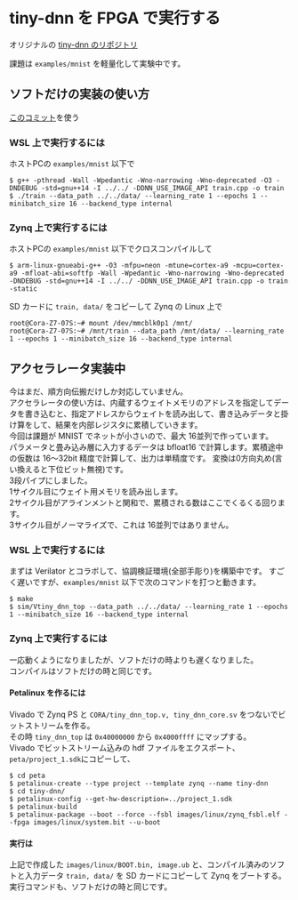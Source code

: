 # tiny-dnn を FPGA で実行する

オリジナルの [tiny-dnn のリポジトリ](https://github.com/tiny-dnn/tiny-dnn)

課題は ```examples/mnist``` を軽量化して実験中です。

## ソフトだけの実装の使い方

[このコミット](https://github.com/tom01h/tiny-dnn/tree/fa7d77bf524b4604d6088ae5a944193f1c2464af)を使う

### WSL 上で実行するには
ホストPCの ```examples/mnist``` 以下で

```
$ g++ -pthread -Wall -Wpedantic -Wno-narrowing -Wno-deprecated -O3 -DNDEBUG -std=gnu++14 -I ../../ -DDNN_USE_IMAGE_API train.cpp -o train
$ ./train --data_path ../../data/ --learning_rate 1 --epochs 1 --minibatch_size 16 --backend_type internal
```

### Zynq 上で実行するには
ホストPCの ```examples/mnist``` 以下でクロスコンパイルして
```
$ arm-linux-gnueabi-g++ -O3 -mfpu=neon -mtune=cortex-a9 -mcpu=cortex-a9 -mfloat-abi=softfp -Wall -Wpedantic -Wno-narrowing -Wno-deprecated -DNDEBUG -std=gnu++14 -I ../../ -DDNN_USE_IMAGE_API train.cpp -o train -static
```

SD カードに ```train, data/``` をコピーして Zynq の Linux 上で
```
root@Cora-Z7-07S:~# mount /dev/mmcblk0p1 /mnt/
root@Cora-Z7-07S:~# /mnt/train --data_path /mnt/data/ --learning_rate 1 --epochs 1 --minibatch_size 16 --backend_type internal
```

## アクセラレータ実装中
今はまだ、順方向伝搬だけしか対応していません。  
アクセラレータの使い方は、内蔵するウェイトメモリのアドレスを指定してデータを書き込むと、指定アドレスからウェイトを読み出して、書き込みデータと掛け算をして、結果を内部レジスタに累積していきます。  
今回は課題が MNIST でネットが小さいので、最大 16並列で作っています。  
パラメータと畳み込み層に入力するデータは bfloat16 で計算します。累積途中の仮数は 16～32bit 精度で計算して、出力は単精度です。
変換は0方向丸め(言い換えると下位ビット無視)です。  
3段パイプにしました。  
1サイクル目にウェイト用メモリを読み出します。  
2サイクル目がアラインメントと関和で、累積される数はここでくるくる回ります。  
3サイクル目がノーマライズで、これは 16並列ではありません。

### WSL 上で実行するには
まずは Verilator とコラボして、協調検証環境(全部手彫り)を構築中です。
すごく遅いですが、```examples/mnist``` 以下で次のコマンドを打つと動きます。

```
$ make
$ sim/Vtiny_dnn_top --data_path ../../data/ --learning_rate 1 --epochs 1 --minibatch_size 16 --backend_type internal
```

### Zynq 上で実行するには
一応動くようになりましたが、ソフトだけの時よりも遅くなりました。  
コンパイルはソフトだけの時と同じです。

#### Petalinux を作るには
Vivado で Zynq PS と ```CORA/tiny_dnn_top.v, tiny_dnn_core.sv``` をつないでビットストリームを作る。  
その時 ```tiny_dnn_top``` は ```0x40000000``` から ```0x4000ffff``` にマップする。  
Vivado でビットストリーム込みの hdf ファイルをエクスポート、```peta/project_1.sdk```にコピーして、
```
$ cd peta
$ petalinux-create --type project --template zynq --name tiny-dnn
$ cd tiny-dnn/
$ petalinux-config --get-hw-description=../project_1.sdk
$ petalinux-build
$ petalinux-package --boot --force --fsbl images/linux/zynq_fsbl.elf --fpga images/linux/system.bit --u-boot
```

#### 実行は
上記で作成した ```images/linux/BOOT.bin, image.ub``` と、コンパイル済みのソフトと入力データ ```train, data/``` を SD カードにコピーして Zynq をブートする。  
実行コマンドも、ソフトだけの時と同じです。
